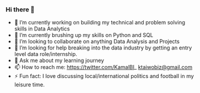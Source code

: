 ### Hi there 👋



- 🔭 I’m currently working on building my technical and problem solving skills in Data Analytics
- 🌱 I’m currently brushing up my skills on Python and SQL
- 👯 I’m looking to collaborate on anything Data Analysis and Projects
- 🤔 I’m looking for help breaking into the data industry by getting an entry level data role/internship.
- 💬 Ask me about my learning journey
- 📫 How to reach me: https://twitter.com/KamalBI_ ktaiwobiz@gmail.com
- ⚡ Fun fact: I love discussing local/international politics and football in my leisure time.

